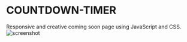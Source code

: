 # COUNTDOWN-TIMER
Responsive and creative coming soon page using JavaScript and CSS.
![screenshot](/../<master>COUNTDOWN-TIMER/img/Untitled.png?raw=true "screenshot")
